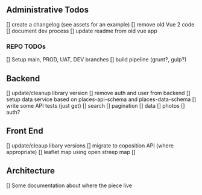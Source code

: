 ## Administrative Todos
[] create a changelog (see assets for an example)
[] remove old Vue 2 code
[] document dev process
[] update readme from old vue app

### REPO TODOs
[] Setup main, PROD, UAT, DEV branches
[] build pipeline (grunt?, gulp?)

## Backend
[] update/cleanup library version
[] remove auth and user from backend
[] setup data service based on places-api-schema and places-data-schema
[] write some API tests (just get)
  [] search
  [] pagination
  [] data
  [] photos
  [] auth?

## Front End
[] update/cleaup libary versions
[] migrate to coposition API (where appropriate)
[] leaflet map using open streep map
[]


## Architecture
[] Some documentation about where the piece live


